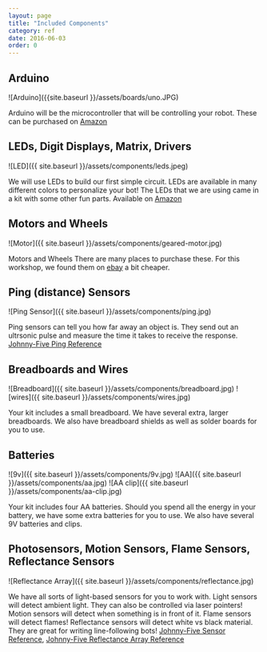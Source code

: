 ```yaml
---
layout: page
title: "Included Components"
category: ref
date: 2016-06-03
order: 0
---
```


## Arduino 
![Arduino]({{site.baseurl }}/assets/boards/uno.JPG)

Arduino will be the microcontroller that will be controlling your robot.
These can be purchased on [Amazon](http://www.amazon.com/LANMU%C2%AE-Atmega328p-Atmega16u2-Version-Arduino/dp/B00SF28U7A?ie=UTF8&psc=1&redirect=true&ref_=oh_aui_detailpage_o01_s01)

## LEDs, Digit Displays, Matrix, Drivers
![LED]({{ site.baseurl }}/assets/components/leds.jpeg)

We will use LEDs to build our first simple circuit. LEDs are available
in many different colors to personalize your bot! The LEDs that we are
using came in a kit with some other fun parts. Available on [Amazon](http://www.amazon.com/Elego-Electronics-component-resistors-Potentiometer/dp/B01ERPXFZK?ie=UTF8&psc=1&redirect=true&ref_=oh_aui_detailpage_o01_s00)

## Motors and Wheels
![Motor]({{ site.baseurl }}/assets/components/geared-motor.jpg)

Motors and Wheels
There are many places to purchase these. For this workshop, we found
them on [ebay](http://www.ebay.com/itm/4-Pcs-Smart-Car-Robot-Plastic-Tire-Tyre-Wheel-DC-6V-Gear-Motor-Set-for-Arduino-/231589909536) a bit cheaper.

## Ping (distance) Sensors
![Ping Sensor]({{ site.baseurl }}/assets/components/ping.jpg)

Ping sensors can tell you how far away an object is.  They send out an ultrsonic pulse and measure the time it takes to receive the response.  [Johnny-Five Ping Reference](https://github.com/rwaldron/johnny-five/wiki/Ping)

## Breadboards and Wires
![Breadboard]({{ site.baseurl }}/assets/components/breadboard.jpg)
![wires]({{ site.baseurl }}/assets/components/wires.jpg)

Your kit includes a small breadboard.  We have several extra, larger breadboards.  We also have breadboard shields as well as solder boards for you to use.

## Batteries
![9v]({{ site.baseurl }}/assets/components/9v.jpg)
![AA]({{ site.baseurl }}/assets/components/aa.jpg)
![AA clip]({{ site.baseurl }}/assets/components/aa-clip.jpg)

Your kit includes four AA batteries.  Should you spend all the energy in your battery, we have some extra batteries for you to use.  We also have several 9V batteries and clips.


## Photosensors, Motion Sensors, Flame Sensors, Reflectance Sensors
![Reflectance Array]({{ site.baseurl }}/assets/components/reflectance.jpg)

We have all sorts of light-based sensors for you to work with.  Light sensors will detect ambient light.  They can also be controlled via laser pointers!  Motion sensors will detect when something is in front of it.  Flame sensors will detect flames!  Reflectance sensors will detect white vs black material.  They are great for writing line-following bots! [Johnny-Five Sensor Reference](https://github.com/rwaldron/johnny-five/wiki/Sensor), [Johnny-Five Reflectance Array Reference](https://github.com/rwaldron/johnny-five/wiki/IR.Reflect.Array)

